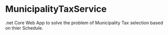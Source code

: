 # MunicipalityTaxService
 .net Core Web App to solve the problem of Municipality Tax selection based on thier Schedule.
